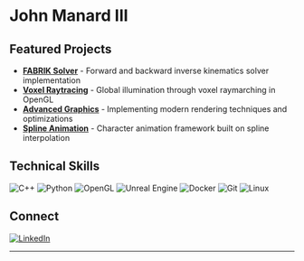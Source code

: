 # John Manard III

## Featured Projects

- **[FABRIK Solver](https://github.com/johnmanardiii/FABRIKSolver)** - Forward and backward inverse kinematics solver implementation
- **[Voxel Raytracing](https://github.com/johnmanardiii/Voxel-Raytracing-OpenGL)** - Global illumination through voxel raymarching in OpenGL
- **[Advanced Graphics](https://github.com/johnmanardiii/AdvancedGraphics)** - Implementing modern rendering techniques and optimizations
- **[Spline Animation](https://github.com/johnmanardiii/SplineAnimation)** - Character animation framework built on spline interpolation

## Technical Skills

<p>
  <img alt="C++" src="https://img.shields.io/badge/-C++-00599C?style=flat-square&logo=cplusplus&logoColor=white" />
  <img alt="Python" src="https://img.shields.io/badge/-Python-3776AB?style=flat-square&logo=python&logoColor=white" />
  <img alt="OpenGL" src="https://img.shields.io/badge/-OpenGL-5586A4?style=flat-square&logo=opengl&logoColor=white" />
  <img alt="Unreal Engine" src="https://img.shields.io/badge/-Unreal-313131?style=flat-square&logo=unreal-engine&logoColor=white" />
  <img alt="Docker" src="https://img.shields.io/badge/-Docker-2496ED?style=flat-square&logo=docker&logoColor=white" />
  <img alt="Git" src="https://img.shields.io/badge/-Git-F05032?style=flat-square&logo=git&logoColor=white" />
  <img alt="Linux" src="https://img.shields.io/badge/-Linux-FCC624?style=flat-square&logo=linux&logoColor=black" />
</p>

## Connect

<p>
  <a href="https://linkedin.com/in/johnmanardiii" target="_blank">
    <img alt="LinkedIn" src="https://img.shields.io/badge/-LinkedIn-0077B5?style=flat-square&logo=linkedin&logoColor=white" />
  </a>
</p>

---
